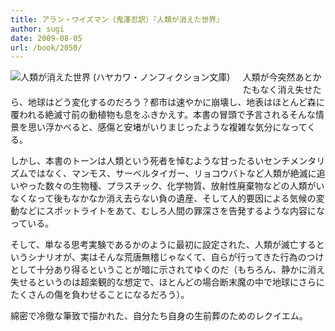 ```yaml
---
title: アラン・ワイズマン（鬼澤忍訳）『人類が消えた世界』
author: sugi
date: 2009-08-05
url: /book/2050/
---
```

<a href="http://www.amazon.co.jp/exec/obidos/ASIN/4150503524/chezsugi-22/ref=nosim/" name="amazletlink" target="_blank"><img src="http://i0.wp.com/ecx.images-amazon.com/images/I/5137nYIi8UL._SL160_.jpg?w=660" alt="人類が消えた世界 (ハヤカワ・ノンフィクション文庫)" class="alignleft" style="float: left; margin: 0 20px 20px 0;" data-recalc-dims="1" /></a>

人類が今突然あとかたもなく消え失せたら、地球はどう変化するのだろう？都市は速やかに崩壊し、地表はほとんど森に覆われる絶滅寸前の動植物も息をふきかえす。本書の冒頭で予言されるそんな情景を思い浮かべると、感傷と安堵がいりまじったような複雑な気分になってくる。

しかし、本書のトーンは人類という死者を悼むような甘ったるいセンチメンタリズムではなく、マンモス、サーベルタイガー、リョコウバトなど人類が絶滅に追いやった数々の生物種、プラスチック、化学物質、放射性廃棄物などの人類がいなくなって後もなかなか消え去らない負の遺産、そして人的要因による気候の変動などにスポットライトをあて、むしろ人間の罪深さを告発するような内容になっている。

そして、単なる思考実験であるかのように最初に設定された、人類が滅亡するというシナリオが、実はそんな荒唐無稽じゃなくて、自らが行ってきた行為のつけとして十分あり得るということが暗に示されてゆくのだ（もちろん、静かに消え失せるというのは超楽観的な想定で、ほとんどの場合断末魔の中で地球にさらにたくさんの傷を負わせることになるだろう）。

綿密で冷徹な筆致で描かれた、自分たち自身の生前葬のためのレクイエム。

